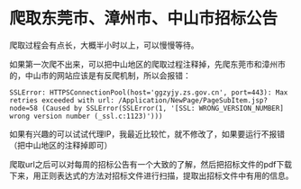 # 爬取东莞市、漳州市、中山市招标公告

爬取过程会有点长，大概半小时以上，可以慢慢等待。

如果第一次爬不出来，可以把中山地区的爬取过程注释掉，先爬东莞市和漳州市的，中山市的网站应该是有反爬机制，所以会报错：

```win
SSLError: HTTPSConnectionPool(host='ggzyjy.zs.gov.cn', port=443): Max retries exceeded with url: /Application/NewPage/PageSubItem.jsp?node=58 (Caused by SSLError(SSLError(1, '[SSL: WRONG_VERSION_NUMBER] wrong version number (_ssl.c:1123)')))
```

如果有兴趣的可以试试代理IP，我最近比较忙，就不修改了，如果要运行不报错（把中山地区的注释掉即可）

爬取url之后可以对每周的招标公告有一个大致的了解，然后把招标文件的pdf下载下来，用正则表达式的方法对招标文件进行扫描，提取出招标文件中有用的信息。
